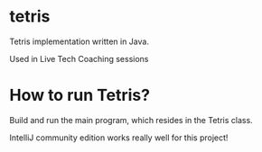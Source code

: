 # tetris
Tetris implementation written in Java. 

Used in Live Tech Coaching sessions

# How to run Tetris?

Build and run the main program, which resides in the Tetris class.

IntelliJ community edition works really well for this project!

